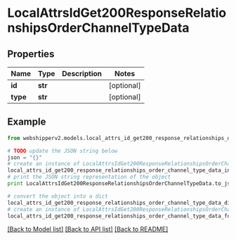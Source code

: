 # LocalAttrsIdGet200ResponseRelationshipsOrderChannelTypeData


## Properties
Name | Type | Description | Notes
------------ | ------------- | ------------- | -------------
**id** | **str** |  | [optional] 
**type** | **str** |  | [optional] 

## Example

```python
from webshipperv2.models.local_attrs_id_get200_response_relationships_order_channel_type_data import LocalAttrsIdGet200ResponseRelationshipsOrderChannelTypeData

# TODO update the JSON string below
json = "{}"
# create an instance of LocalAttrsIdGet200ResponseRelationshipsOrderChannelTypeData from a JSON string
local_attrs_id_get200_response_relationships_order_channel_type_data_instance = LocalAttrsIdGet200ResponseRelationshipsOrderChannelTypeData.from_json(json)
# print the JSON string representation of the object
print LocalAttrsIdGet200ResponseRelationshipsOrderChannelTypeData.to_json()

# convert the object into a dict
local_attrs_id_get200_response_relationships_order_channel_type_data_dict = local_attrs_id_get200_response_relationships_order_channel_type_data_instance.to_dict()
# create an instance of LocalAttrsIdGet200ResponseRelationshipsOrderChannelTypeData from a dict
local_attrs_id_get200_response_relationships_order_channel_type_data_form_dict = local_attrs_id_get200_response_relationships_order_channel_type_data.from_dict(local_attrs_id_get200_response_relationships_order_channel_type_data_dict)
```
[[Back to Model list]](../README.md#documentation-for-models) [[Back to API list]](../README.md#documentation-for-api-endpoints) [[Back to README]](../README.md)


